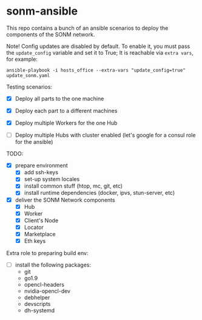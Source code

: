 sonm-ansible
============

This repo contains a bunch of an ansible scenarios to
deploy the components of the SONM network.

Note! Config updates are disabled by default. To enable it, you must pass the `update_config` variable and set it to True; It is reachable via `extra vars`, for example:

```
ansible-playbook -i hosts_office --extra-vars "update_config=true" update_sonm.yaml
```

Testing scenarios:

- [x] Deploy all parts to the one machine
- [x] Deploy each part to a different machines
- [x] Deploy multiple Workers for the one Hub
- [ ] Deploy multiple Hubs with cluster enabled (let's google for a consul role for the ansible)


TODO:

- [x] prepare environment
    - [x] add ssh-keys
    - [x] set-up system locales
    - [x] install common stuff (htop, mc, git, etc)
    - [x] install runtime dependencies (docker, ipvs, stun-server, etc) 

- [x] deliver the SONM Network components
    - [x] Hub
    - [x] Worker
    - [x] Client's Node
    - [x] Locator
    - [x] Marketplace
    - [x] Eth keys

Extra role to preparing build env:
- [ ] install the following packages:
    - git
    - go1.9
    - opencl-headers
    - nvidia-opencl-dev
    - debhelper
    - devscripts
    - dh-systemd

